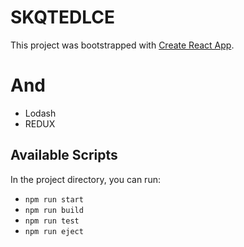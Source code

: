 # SKQTEDLCE

This project was bootstrapped with [Create React App](https://github.com/facebook/create-react-app).

# And

- Lodash
- REDUX

## Available Scripts

In the project directory, you can run:

- `npm run start`
- `npm run build`
- `npm run test`
- `npm run eject`
